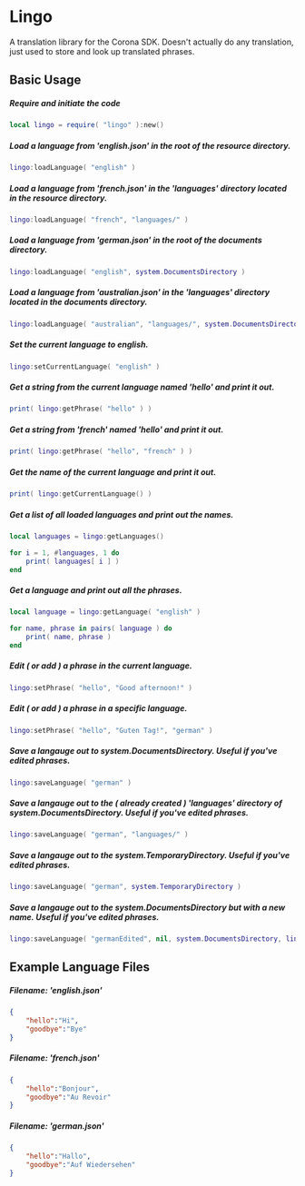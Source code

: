 Lingo
=====

A translation library for the Corona SDK. Doesn't actually do any translation, just used to store and look up translated phrases.

Basic Usage
-------------------------

##### Require and initiate the code
```lua
local lingo = require( "lingo" ):new()
```

##### Load a language from 'english.json' in the root of the resource directory.
```lua
lingo:loadLanguage( "english" )
```

##### Load a language from 'french.json' in the 'languages' directory located in the resource directory.
```lua
lingo:loadLanguage( "french", "languages/" )
```

##### Load a language from 'german.json' in the root of the documents directory.
```lua
lingo:loadLanguage( "english", system.DocumentsDirectory )
```

##### Load a language from 'australian.json' in the 'languages' directory located in the documents directory.
```lua
lingo:loadLanguage( "australian", "languages/", system.DocumentsDirectory )
```

##### Set the current language to english.
```lua
lingo:setCurrentLanguage( "english" )
```

##### Get a string from the current language named 'hello' and print it out.
```lua
print( lingo:getPhrase( "hello" ) )
```

##### Get a string from 'french' named 'hello' and print it out.
```lua
print( lingo:getPhrase( "hello", "french" ) )
```

##### Get the name of the current language and print it out.
```lua
print( lingo:getCurrentLanguage() )
```

##### Get a list of all loaded languages and print out the names.
```lua
local languages = lingo:getLanguages()

for i = 1, #languages, 1 do
	print( languages[ i ] )
end
```

##### Get a language and print out all the phrases.
```lua
local language = lingo:getLanguage( "english" )

for name, phrase in pairs( language ) do
	print( name, phrase )
end
```

##### Edit ( or add ) a phrase in the current language.
```lua
lingo:setPhrase( "hello", "Good afternoon!" )
```

##### Edit ( or add ) a phrase in a specific language.
```lua
lingo:setPhrase( "hello", "Guten Tag!", "german" )
```

##### Save a langauge out to system.DocumentsDirectory. Useful if you've edited phrases.
```lua
lingo:saveLanguage( "german" )
```

##### Save a langauge out to the ( already created ) 'languages' directory of system.DocumentsDirectory. Useful if you've edited phrases.
```lua
lingo:saveLanguage( "german", "languages/" )
```

##### Save a langauge out to the system.TemporaryDirectory. Useful if you've edited phrases.
```lua
lingo:saveLanguage( "german", system.TemporaryDirectory )
```

##### Save a langauge out to the system.DocumentsDirectory but with a new name. Useful if you've edited phrases.
```lua
lingo:saveLanguage( "germanEdited", nil, system.DocumentsDirectory, lingo:getLanguage( "german" ) )
```

Example Language Files
-------------------------

##### Filename: 'english.json'
```json
{
	"hello":"Hi",
	"goodbye":"Bye"
}
```

##### Filename: 'french.json'
```json
{
	"hello":"Bonjour",
	"goodbye":"Au Revoir"
}
```

##### Filename: 'german.json'
```json
{
	"hello":"Hallo",
	"goodbye":"Auf Wiedersehen"
}
```